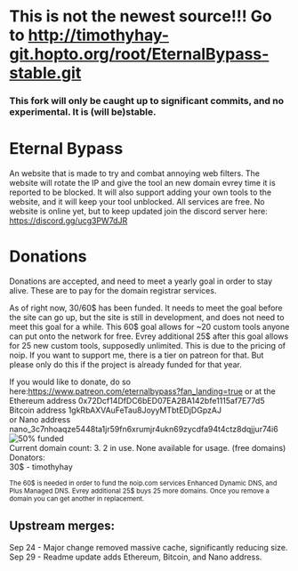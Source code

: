 # This is not the newest source!!! Go to http://timothyhay-git.hopto.org/root/EternalBypass-stable.git

### This fork will only be caught up to significant commits, and no experimental. It is (will be)stable.
# Eternal Bypass
An website that is made to try and combat annoying web filters. The website will rotate the IP and give the tool an new domain evrey time it is reported to be blocked. It will also support adding your own tools to the website, and it will keep your tool unblocked. All services are free. No website is online yet, but to keep updated join the discord server here: https://discord.gg/ucg3PW7dJR

# Donations
Donations are accepted, and need to meet a yearly goal in order to stay alive. These are to pay for the domain registrar services.

As of right now, 30/60$ has been funded. It needs to meet the goal before the site can go up, but the site is still in development, and does not need to meet this goal for a while. This 60$ goal allows for ~20 custom tools anyone can put onto the network for free. Evrey additional 25$ after this goal allows for 25 new custom tools, supposedly unlimited. This is due to the pricing of noip. If you want to support me, there is a tier on patreon for that. But please only do this if the project is already funded for that year.

If you would like to donate, do so here:https://www.patreon.com/eternalbypass?fan_landing=true or at the Ethereum address 0x72Dcf14DfDC6bED07EA2BA142bfe1115af7E77d5 \
 Bitcoin address 1gkRbAXVAuFeTau8JoyyMTbtEDjDGpzAJ \
 or Nano address nano_3c7nhoaqze5448ta1jr59fn6xrumjr4ukn69zycdfa94t4ctz8dqjjur74i6 \
![50%](https://progress-bar.dev/50) funded \
Current domain count: 3. 2 in use. None available for usage. (free domains) \
Donators: \
30$ - timothyhay 


<sub>The 60$ is needed in order to fund the noip.com services Enhanced Dynamic DNS, and Plus Managed DNS. Evrey additional 25$ buys 25 more domains. Once you remove a domain you can get another in replacement.
## Upstream merges:
 Sep 24 - Major change removed massive cache, significantly reducing size.
 Sep 29 - Readme update adds Ethereum, Bitcoin, and Nano address.
